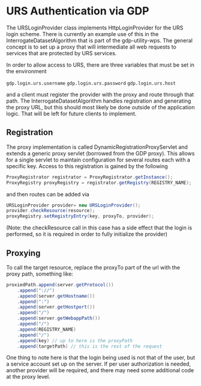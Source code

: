 URS Authentication via GDP
==========================

The URSLoginProvider class implements HttpLoginProvider for the URS login scheme.
There is currently an example use of this in the InterrogateDatasetAlgorithm that is part
of the gdp-utility-wps.  The general concept is to set up a proxy that will intermediate
all web requests to services that are protected by URS services.

In order to allow access to URS, there are three variables that must be set in the environment

`gdp.login.urs.username`
`gdp.login.urs.password`
`gdp.login.urs.host`

and a client must register the provider with the proxy and route through that path.  The
InterrogateDatasetAlgorithm handles registration and generating the proxy URL, but this
should most likely be done outside of the application logic.  That will be left for
future clients to implement.

Registration
------------

The proxy implementation is called DynamicRegistrationProxyServlet and extends a generic
proxy servlet (borrowed from the GDP proxy).  This allows for a single servlet to maintain
configuration for several routes each with a specific key.  Access to this registration
is gained by the following

```java
ProxyRegistrator registrator = ProxyRegistrator.getInstance();
ProxyRegistry proxyRegistry = registrator.getRegistry(REGISTRY_NAME);
```

and then routes can be added via

```java
URSLoginProvider provider= new URSLoginProvider();
provider.checkResource(resource);
proxyRegistry.setRegistryEntry(key, proxyTo, provider);
```

(Note: the checkResource call in this case has a side effect that the login is performed,
so it is required in order to fully initialize the provider)

Proxying
--------

To call the target resource, replace the proxyTo part of the url with the
proxy path, something like:

```java
proxiedPath.append(server.getProtocol())
	.append("://")
	.append(server.getHostname())
	.append(":")
	.append(server.getHostport())
	.append("/")
	.append(server.getWebappPath())
	.append("/")
	.append(REGISTRY_NAME)
	.append("/")
	.append(key) // up to here is the proxyPath
	.append(targetPath) // this is the rest of the request
```

One thing to note here is that the login being used is not that of the user, but
a service account set up on the server.  If per user authorization is needed,
another provider will be required, and there may need some additional code at the
proxy level.